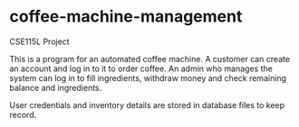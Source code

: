 # coffee-machine-management
CSE115L Project

This is a program for an automated coffee machine. A customer can create an account and log in to it to order coffee. An admin who manages the system can log in to fill ingredients, withdraw money and check remaining balance and ingredients.

User credentials and inventory details are stored in database files to keep record.
